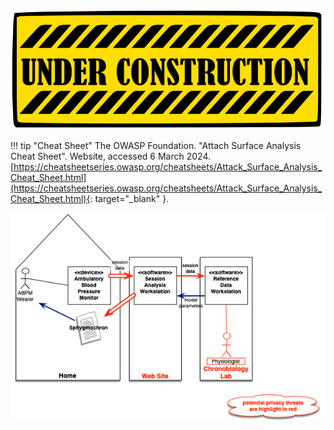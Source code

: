 ![Under Construction](../../images/underconstruction.svg)

!!! tip "Cheat Sheet"
    The OWASP Foundation. "Attach Surface Analysis Cheat Sheet". Website, accessed 6 March 2024. [https://cheatsheetseries.owasp.org/cheatsheets/Attack_Surface_Analysis_Cheat_Sheet.html](https://cheatsheetseries.owasp.org/cheatsheets/Attack_Surface_Analysis_Cheat_Sheet.html){: target="_blank" }.

![Privacy Threats](../images/privacy-threats.png)

